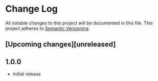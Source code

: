 # Change Log

All notable changes to this project will be documented in this file.
This project adheres to [Semantic Versioning](http://semver.org/).

## [Upcoming changes][unreleased]


## 1.0.0

* Initial release